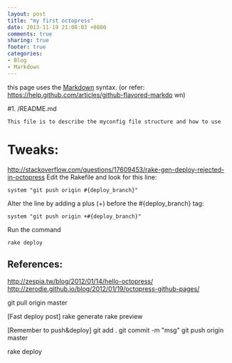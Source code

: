 ```yaml
---
layout: post
title: "my first octopress"
date: 2013-11-19 21:08:03 +0800
comments: true
sharing: true
footer: true
categories: 
- Blog
- Markdown
---
```


this page uses the [Markdown](http://daringfireball.net/projects/markdown/) syntax. (or refer: https://help.github.com/articles/github-flavored-markdo
wn)

<!--more-->

#1. /README.md
```
This file is to describe the myconfig file structure and how to use
```

# Tweaks:
http://stackoverflow.com/questions/17609453/rake-gen-deploy-rejected-in-octopress
Edit the Rakefile and look for this line:
```
system "git push origin #{deploy_branch}"
```
Alter the line by adding a plus (+) before the #{deploy_branch} tag:
```
system "git push origin +#{deploy_branch}"
```
Run the command

```
rake deploy
```

## References:

http://zespia.tw/blog/2012/01/14/hello-octopress/
http://zerodie.github.io/blog/2012/01/19/octopress-github-pages/

git pull origin master

[Fast deploy post]
rake generate
rake preview

[Remember to push&deploy]
git add .
git commit -m "msg"
git push origin master

rake deploy

